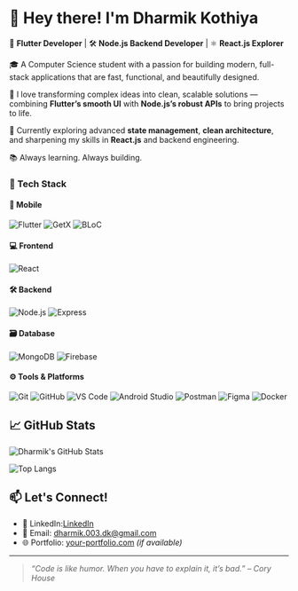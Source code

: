 # 👋 Hey there! I'm Dharmik Kothiya

💙 **Flutter Developer** | 🛠️ **Node.js Backend Developer** | ⚛️ **React.js Explorer**

🎓 A Computer Science student with a passion for building modern, full-stack applications that are fast, functional, and beautifully designed.

🚀 I love transforming complex ideas into clean, scalable solutions — combining **Flutter’s smooth UI** with **Node.js’s robust APIs** to bring projects to life.

🌱 Currently exploring advanced **state management**, **clean architecture**, and sharpening my skills in **React.js** and backend engineering.

📚 Always learning. Always building.






### 🔧 Tech Stack

#### 📱 Mobile
![Flutter](https://img.shields.io/badge/Flutter-02569B?style=for-the-badge&logo=flutter&logoColor=white)
![GetX](https://img.shields.io/badge/GetX-7E57C2?style=for-the-badge&logo=flutter&logoColor=white)
![BLoC](https://img.shields.io/badge/BLoC-01579B?style=for-the-badge&logo=flutter&logoColor=white)

#### 💻 Frontend
![React](https://img.shields.io/badge/React.js-20232A?style=for-the-badge&logo=react&logoColor=61DAFB)

#### 🛠️ Backend
![Node.js](https://img.shields.io/badge/Node.js-339933?style=for-the-badge&logo=nodedotjs&logoColor=white)
![Express](https://img.shields.io/badge/Express.js-000000?style=for-the-badge&logo=express&logoColor=white)

#### 🗃 Database
![MongoDB](https://img.shields.io/badge/MongoDB-4EA94B?style=for-the-badge&logo=mongodb&logoColor=white)
![Firebase](https://img.shields.io/badge/Firebase-FFCA28?style=for-the-badge&logo=firebase&logoColor=black)

#### ⚙️ Tools & Platforms
![Git](https://img.shields.io/badge/Git-F05032?style=for-the-badge&logo=git&logoColor=white)
![GitHub](https://img.shields.io/badge/GitHub-181717?style=for-the-badge&logo=github&logoColor=white)
![VS Code](https://img.shields.io/badge/VS_Code-007ACC?style=for-the-badge&logo=visual-studio-code&logoColor=white)
![Android Studio](https://img.shields.io/badge/Android_Studio-3DDC84?style=for-the-badge&logo=android-studio&logoColor=white)
![Postman](https://img.shields.io/badge/Postman-FF6C37?style=for-the-badge&logo=postman&logoColor=white)
![Figma](https://img.shields.io/badge/Figma-F24E1E?style=for-the-badge&logo=figma&logoColor=white)
![Docker](https://img.shields.io/badge/Docker-2496ED?style=for-the-badge&logo=docker&logoColor=white) 

## 📈 GitHub Stats

![Dharmik's GitHub Stats](https://github-readme-stats.vercel.app/api?username=Dharmikkothiya&show_icons=true&theme=radical&hide_border=false)

![Top Langs](https://github-readme-stats.vercel.app/api/top-langs/?username=Dharmikkothiya&layout=compact&theme=radical)




## 📫 Let's Connect!
- 💼 LinkedIn:[LinkedIn](https://www.linkedin.com/in/dharmik-kothiya-3b2a771bb)
- 📧 Email: dharmik.003.dk@gmail.com
- 🌐 Portfolio: [your-portfolio.com](https://your-portfolio.com) *(if available)*

---
> *“Code is like humor. When you have to explain it, it’s bad.” – Cory House*
